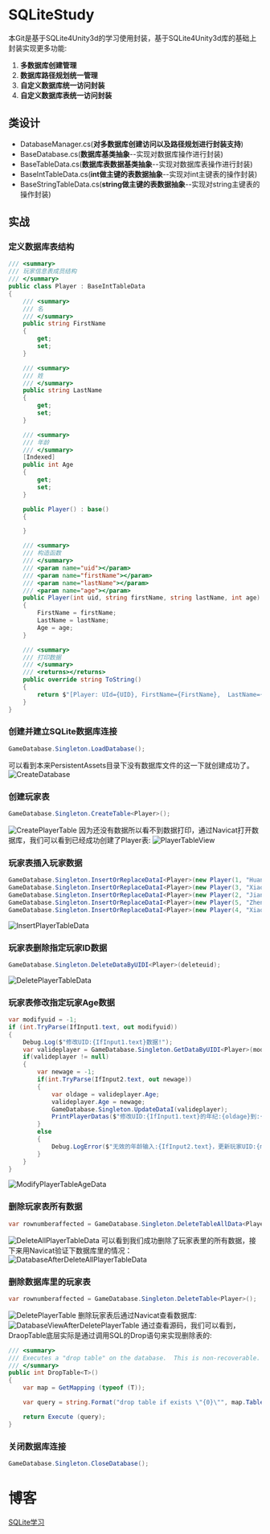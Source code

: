 # SQLiteStudy
本Git是基于SQLite4Unity3d的学习使用封装，基于SQLite4Unity3d库的基础上封装实现更多功能:

1. **多数据库创建管理**
2. **数据库路径规划统一管理**
3. **自定义数据库统一访问封装**
4. **自定义数据库表统一访问封装**

## 类设计

- DatabaseManager.cs(**对多数据库创建访问以及路径规划进行封装支持**)
- BaseDatabase.cs(**数据库基类抽象**--实现对数据库操作进行封装)
- BaseTableData.cs(**数据库表数据基类抽象**--实现对数据库表操作进行封装)
- BaseIntTableData.cs(**int做主键的表数据抽象**--实现对int主键表的操作封装)
- BaseStringTableData.cs(**string做主键的表数据抽象**--实现对string主键表的操作封装)

## 实战

### 定义数据库表结构

```CS
/// <summary>
/// 玩家信息表成员结构
/// </summary>
public class Player : BaseIntTableData
{
    /// <summary>
    /// 名
    /// </summary>
    public string FirstName
    {
        get;
        set;
    }

    /// <summary>
    /// 姓
    /// </summary>
    public string LastName
    {
        get;
        set;
    }

    /// <summary>
    /// 年龄
    /// </summary>
    [Indexed]
    public int Age
    {
        get;
        set;
    }

    public Player() : base()
    {

    }

    /// <summary>
    /// 构造函数
    /// </summary>
    /// <param name="uid"></param>
    /// <param name="firstName"></param>
    /// <param name="lastName"></param>
    /// <param name="age"></param>
    public Player(int uid, string firstName, string lastName, int age) : base(uid)
    {
        FirstName = firstName;
        LastName = lastName;
        Age = age;
    }

    /// <summary>
    /// 打印数据
    /// </summary>
    /// <returns></returns>
    public override string ToString()
    {
        return $"[Player: UId={UID}, FirstName={FirstName},  LastName={LastName}, Age={Age}]";
    }
}
```

### 创建并建立SQLite数据库连接

```CS
GameDatabase.Singleton.LoadDatabase();
```

可以看到本来PersistentAssets目录下没有数据库文件的这一下就创建成功了。
![CreateDatabase](/img/Database/CreateDatabaseUnserPersistent.PNG)

### 创建玩家表

```CS
GameDatabase.Singleton.CreateTable<Player>();
```

![CreatePlayerTable](/img/Database/CreatePlayerTable.png)
因为还没有数据所以看不到数据打印，通过Navicat打开数据库，我们可以看到已经成功创建了Player表:
![PlayerTableView](/img/Database/PlayerTableView.png)

### 玩家表插入玩家数据

```CS
GameDatabase.Singleton.InsertOrReplaceDataI<Player>(new Player(1, "Huan", "Tang", 29));
GameDatabase.Singleton.InsertOrReplaceDataI<Player>(new Player(3, "XiaoYun", "Zhou", 28));
GameDatabase.Singleton.InsertOrReplaceDataI<Player>(new Player(2, "Jiang", "Fan", 28));
GameDatabase.Singleton.InsertOrReplaceDataI<Player>(new Player(5, "ZhenLiang", "Li", 29));
GameDatabase.Singleton.InsertOrReplaceDataI<Player>(new Player(4, "XiaoLin", "Kuang", 28));
```

![InsertPlayerTableData](/img/Database/InsertPlayerTableData.png)

### 玩家表删除指定玩家ID数据

```CS
GameDatabase.Singleton.DeleteDataByUIDI<Player>(deleteuid);
```

![DeletePlayerTableData](/img/Database/DeletePlayerTableData.png)

### 玩家表修改指定玩家Age数据

```CS
var modifyuid = -1;
if (int.TryParse(IfInput1.text, out modifyuid))
{
    Debug.Log($"修改UID:{IfInput1.text}数据!");
    var valideplayer = GameDatabase.Singleton.GetDataByUIDI<Player>(modifyuid);
    if(valideplayer != null)
    {
        var newage = -1;
        if(int.TryParse(IfInput2.text, out newage))
        {
            var oldage = valideplayer.Age;
            valideplayer.Age = newage;
            GameDatabase.Singleton.UpdateDataI(valideplayer);
            PrintPlayerDatas($"修改UID:{IfInput1.text}的年纪:{oldage}到:{newage}!");
        }
        else
        {
            Debug.LogError($"无效的年龄输入:{IfInput2.text}，更新玩家UID:{modifyuid}的年纪失败!");
        }
    }
}
```

![ModifyPlayerTableAgeData](/img/Database/ModifyPlayerTableAgeData.png)

### 删除玩家表所有数据

```CS
var rownumberaffected = GameDatabase.Singleton.DeleteTableAllData<Player>();
```

![DeleteAllPlayerTableData](/img/Database/DeleteAllPlayerTableData.png)
可以看到我们成功删除了玩家表里的所有数据，接下来用Navicat验证下数据库里的情况：
![DatabaseAfterDeleteAllPlayerTableData](/img/Database/DatabaseAfterDeleteAllPlayerTableData.png)

### 删除数据库里的玩家表

```CS
var rownumberaffected = GameDatabase.Singleton.DeleteTable<Player>();
```

![DeletePlayerTable](/img/Database/DeletePlayerTable.png)
删除玩家表后通过Navicat查看数据库:
![DatabaseViewAfterDeletePlayerTable](/img/Database/DatabaseViewAfterDeletePlayerTable.png)
通过查看源码，我们可以看到，DraopTable底层实际是通过调用SQL的Drop语句来实现删除表的:

```CS
/// <summary>
/// Executes a "drop table" on the database.  This is non-recoverable.
/// </summary>
public int DropTable<T>()
{
    var map = GetMapping (typeof (T));

    var query = string.Format("drop table if exists \"{0}\"", map.TableName);

    return Execute (query);
}
```

### 关闭数据库连接

```CS
GameDatabase.Singleton.CloseDatabase();
```

# 博客

[SQLite学习](http://tonytang1990.github.io/2019/05/20/SQLite%E5%AD%A6%E4%B9%A0/)